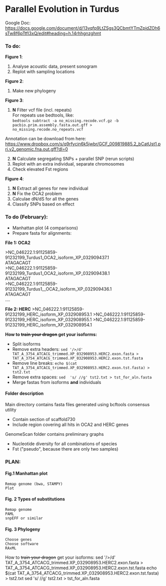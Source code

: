 # Parallel Evolution in Turdus


Google Doc:
https://docs.google.com/document/d/13vqfp9LtZSgs3QCbmtYTmZpidZOh6sTw8f6pTtfI3xQ/edit#heading=h.14rhhgnzghmt

### To do:
**Figure 1**:  
1. Analyse acoustic data, present sonogram  
2. Replot with sampling locations

**Figure 2**:
1. Make new phylogeny

**Figure 3**:
1. **N** Filter vcf file (incl. repeats)  
 For repeats use bedtools, like:  
 `bedtools subtract -a no_missing.recode.vcf.gz -b pacbio.prim.assembly.fasta.out.gff > no_missing.recode.no_repeats.vcf`

 Annotation can be download from here:
 https://www.dropbox.com/s/q9rfycin6k5jwbr/GCF_009819885.2_bCatUst1.pri.v2_genomic.fna.out.gff?dl=0


2. **N** Calculate segregating SNPs + parallel SNP (rerun scripts)
3. Replot with an extra individual, separate chromosomes
4. Check elevated Fst regions

**Figure 4**:  
1. **N** Extract all genes for new individual
2. **N** Fix the OCA2 problem
3. Calculae dN/dS for all the genes  
4. Classify SNPs based on effect















### To do (February):
- Manhattan plot (4 comparisons)
- Prepare fasta for alignments:  

**File 1: OCA2**

\>NC_046222.1:91125859-91232199_Turdus1_OCA2_isoform_XP_032909437.1  
ATAGACAGT  
\>NC_046222.1:91125859-91232199_Turdus1_OCA2_isoform_XP_032909438.1  
ATAGACAGT  
\>NC_046222.1:91125859-91232199_Turdus1__OCA2_isoform_XP_032909436.1  
ATAGACAGT    
....

**File 2: HERC**
\>NC_046222.1:91125859-91232199_HERC_isoform_XP_032908953.1
\>NC_046222.1:91125859-91232199_HERC_isoform_XP_032908955.1
\>NC_046222.1:91125859-91232199_HERC_isoform_XP_032908954.1   


**How to ~~train your dragon~~ get your isoforms:**  
* Split isoforms
* Remove extra headers:
`sed '/>/d' TAT_A_3754_ATCACG_trimmed.XP_032908953.HERC2.exon.fasta > TAT_A_3754_ATCACG_trimmed.XP_032908953.HERC2.exon.tst.fasta`
* Remove line breaks:
`echo $(cat TAT_A_3754_ATCACG_trimmed.XP_032908953.HERC2.exon.tst.fasta) > tst2.txt`
* Remove extra spaces:
`sed  's/ //g' tst2.txt > tst_for_aln.fasta`
* Merge fastas from isoforms **and** individuals




#### Folder description

Main directory contains fasta files generated using bcftools consensus utility
* Contain section of scaffold730
* Include region covering all hits in OCA2 and HERC genes

GenomeScan folder contains preliminary graphs
* Nucleotide diversity for all combinations of species
* Fst ("pseudo", because there are only two samples)




### PLAN:
#### Fig.1 Manhattan plot
	Remap genome (bwa, STAMPY)
	Plot
#### Fig. 2 Types of substitutions
	Remap genome
	PAML
	snpEFF or similar
#### Fig. 3 Phylogeny
	Choose genes
	Choose software
	RAxML


How to ~~train your dragon~~ get your isoforms:
sed '/>/d' TAT_A_3754_ATCACG_trimmed.XP_032908953.HERC2.exon.fasta > TAT_A_3754_ATCACG_trimmed.XP_032908953.HERC2.exon.tst.fasta
echo $(cat TAT_A_3754_ATCACG_trimmed.XP_032908953.HERC2.exon.tst.fasta) > tst2.txt
sed  's/ //g' tst2.txt > tst_for_aln.fasta
